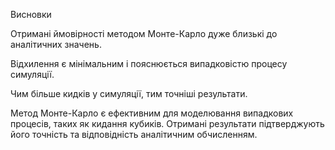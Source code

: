 Висновки

Отримані ймовірності методом Монте-Карло дуже близькі до аналітичних значень.

Відхилення є мінімальним і пояснюється випадковістю процесу симуляції.

Чим більше кидків у симуляції, тим точніші результати.

Метод Монте-Карло є ефективним для моделювання випадкових процесів, таких як кидання кубиків. Отримані результати підтверджують його точність та відповідність аналітичним обчисленням.

